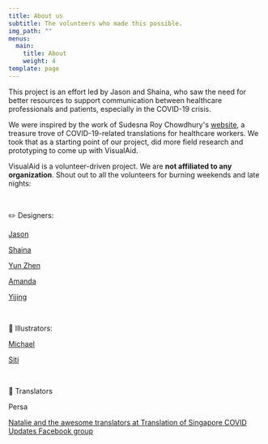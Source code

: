 ```yaml
---
title: About us
subtitle: The volunteers who made this possible.
img_path: ""
menus:
  main:
    title: About
    weight: 4
template: page
---
```

This project is an effort led by Jason and Shaina, who saw the need for better resources to support communication between healthcare professionals and patients, especially in the COVID-19 crisis. 



We were inspired by the work of Sudesna Roy Chowdhury's [website](https://sudesnaroychowdhury.wixsite.com/covid), a treasure trove of COVID-19-related translations for healthcare workers. We took that as a starting point of our project, did more field research and prototyping to come up with VisualAid.



VisualAid is a volunteer-driven project. We are **not affiliated to any organization**. Shout out to all the volunteers for burning weekends and late nights:

<br/>

✏️ Designers:

[Jason](https://jasonleow.carrd.co/)

[Shaina](https://sg.linkedin.com/in/shainatan-service-ux-design)

[Yun Zhen](https://sg.linkedin.com/in/yun-zhen-choy-93a8837a)

[Amanda](https://sg.linkedin.com/in/amandarielle)

[Yijing](https://sg.linkedin.com/in/yijingchoy)

<br/>

🎨 Illustrators:

[Michael](https://www.behance.net/michaelhuyouren)

[Siti](http://sitizuraidah.carbonmade.com/)

<br/>

💬 Translators

Persa

[Natalie and the awesome translators at Translation of Singapore COVID Updates Facebook group](https://www.facebook.com/sgtranslationcovid/)